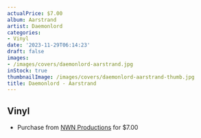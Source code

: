 ```yaml
---
actualPrice: $7.00
album: Aarstrand
artist: Daemonlord
categories:
- Vinyl
date: '2023-11-29T06:14:23'
draft: false
images:
- /images/covers/daemonlord-aarstrand.jpg
inStock: true
thumbnailImage: /images/covers/daemonlord-aarstrand-thumb.jpg
title: Daemonlord - Aarstrand
---
```


## Vinyl
* Purchase from [NWN Productions](http://shop.nwnprod.com/index.php?route=product/product&path=76&product_id=9286&sort=pd.name&order=ASC) for $7.00
